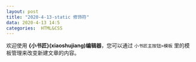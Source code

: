 ```yaml
---
layout: post
title: "2020-4-13-static 修饰符"
data: 2020-4-13 14:5
categories:  HTML&CSS
---
```



欢迎使用 **{小书匠}(xiaoshujiang)编辑器**，您可以通过 `小书匠主按钮>模板` 里的模板管理来改变新建文章的内容。